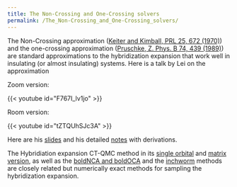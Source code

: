 ```yaml
---
title: The Non-Crossing and One-Crossing solvers
permalink: /The_Non-Crossing_and_One-Crossing_solvers/
---
```


The Non-Crossing approximation ([Keiter and Kimball, PRL 25, 672
(1970)](http://dx.doi.org/10.1103/PhysRevLett.25.672)) and the
one-crossing approximation ([Pruschke, Z. Phys. B 74, 439
(1989)](http://dx.doi.org/10.1007/BF01311391)) are standard
approximations to the hybridization expansion that work well in
insulating (or almost insulating) systems. Here is a talk by Lei on the
approximation

Zoom version:

{{< youtube id="F767I_lv1jo" >}}

Room version:

{{< youtube id="tZTQUhSJc3A" >}}

Here are his
[slides](/files/XCA-slides.pdf)
and his detailed
[notes](/files/XCA-note.pdf)
with derivations.

The Hybridiation expansion CT-QMC method in its [single
orbital](http://dx.doi.org/10.1103/PhysRevLett.97.076405) and [matrix
version](http://dx.doi.org/10.1103/PhysRevB.74.155107), as well as the
[boldNCA and
boldOCA](https://link.aps.org/doi/10.1103/PhysRevB.82.075109) and the
[inchworm](https://link.aps.org/doi/10.1103/PhysRevLett.115.266802)
methods are closely related but numerically exact methods for sampling
the hybridization expansion.